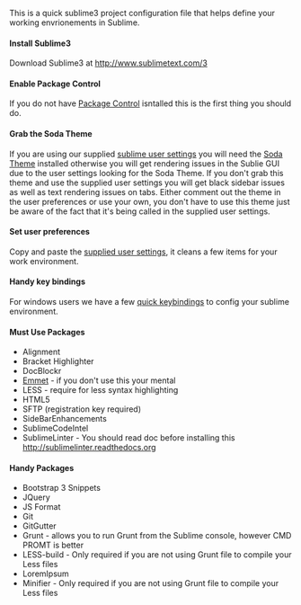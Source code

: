 This is a quick sublime3 project configuration file that helps define your working envrionements in Sublime. 

#### Install Sublime3
Download Sublime3 at http://www.sublimetext.com/3

#### Enable Package Control
If you do not have <a href="https://sublime.wbond.net/installation">Package Control</a> isntalled this is the first thing you should do.

#### Grab the Soda Theme

If you are using our supplied <a href="https://raw.githubusercontent.com/magnumcreative/Sublime3-Project-Boilerplate/master/sublime-settings">sublime user settings</a> you will need the <a href="https://sublime.wbond.net/packages/Theme%20-%20Soda">Soda Theme</a> installed otherwise you will get rendering issues in the Sublie GUI due to the user settings looking for the Soda Theme. If you don't grab this theme and use the supplied user settings you will get black sidebar issues as well as text rendering issues on tabs. Either comment out the theme in the user preferences or use your own, you don't have to use this theme just be aware of the fact that it's being called in the supplied user settings.

#### Set user preferences

Copy and paste the <a href="https://raw.githubusercontent.com/magnumcreative/Sublime3-Project-Boilerplate/master/sublime-settings">supplied user settings</a>, it cleans a few items for your work environment.

#### Handy key bindings

For windows users we have a few <a href="https://raw.githubusercontent.com/magnumcreative/Sublime3-Project-Boilerplate/master/sublime-keymap">quick keybindings</a> to config your sublime environment.

#### Must Use Packages

* Alignment
* Bracket Highlighter
* DocBlockr
* <a href="https://sublime.wbond.net/packages/Emmet">Emmet</a> - if you don't use this your mental
* LESS - require for less syntax highlighting
* HTML5
* SFTP (registration key required)
* SideBarEnhancements
* SublimeCodeIntel
* SublimeLinter - You should read doc before installing this http://sublimelinter.readthedocs.org

#### Handy Packages

* Bootstrap 3 Snippets
* JQuery
* JS Format
* Git
* GitGutter
* Grunt - allows you to run Grunt from the Sublime console, however CMD PROMT is better
* LESS-build - Only required if you are not using Grunt file to compile your Less files
* LoremIpsum
* Minifier - Only required if you are not using Grunt file to compile your Less files
